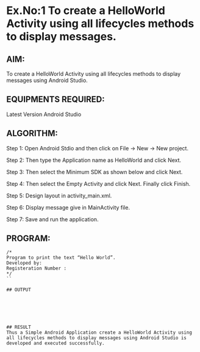 # Ex.No:1 To create a HelloWorld Activity using all lifecycles methods to display messages.


## AIM:

To create a HelloWorld Activity using all lifecycles methods to display messages using Android Studio.

## EQUIPMENTS REQUIRED:

Latest Version Android Studio

## ALGORITHM:

Step 1: Open Android Stdio and then click on File -> New -> New project.

Step 2: Then type the Application name as HelloWorld and click Next. 

Step 3: Then select the Minimum SDK as shown below and click Next.

Step 4: Then select the Empty Activity and click Next. Finally click Finish.

Step 5: Design layout in activity_main.xml.

Step 6: Display message give in MainActivity file.

Step 7: Save and run the application.

## PROGRAM:
```
/*
Program to print the text “Hello World”.
Developed by:
Registeration Number :
*/
``

## OUTPUT






## RESULT
Thus a Simple Android Application create a HelloWorld Activity using all lifecycles methods to display messages using Android Studio is developed and executed successfully.
